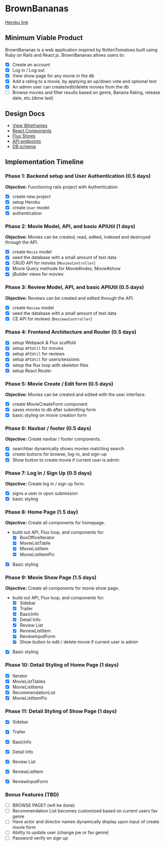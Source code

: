 # BrownBananas

[Heroku link][heroku]

[heroku]: https://brownbananas.herokuapp.com/

## Minimum Viable Product

BrownBananas is a web application inspired by RottenTomatoes built using Ruby on Rails and React.js. BrownBananas allows users to:

<!-- This is a Markdown checklist. Use it to keep track of your
progress. Put an x between the brackets for a checkmark: [x] -->

- [x] Create an account
- [x] Log in / Log out
- [x] View show page for any movie in the db
- [x] Add a rating to a movie, by applying an up/down vote and optional text
- [x] An admin user can create/edit/delete movies from the db
- [ ] Browse movies and filter results based on genre, Banana Rating, release date, etc.(done last)

## Design Docs
* [View Wireframes][views]
* [React Components][components]
* [Flux Stores][stores]
* [API endpoints][api-endpoints]
* [DB schema][schema]

[views]: ./docs/views.md
[components]: ./docs/components.md
[stores]: ./docs/stores.md
[api-endpoints]: ./docs/api-endpoints.md
[schema]: ./docs/schema.md

## Implementation Timeline


### Phase 1: Backend setup and User Authentication (0.5 days)

**Objective:** Functioning rails project with Authentication

- [x] create new project
- [x] setup Heroku
- [x] create `User` model
- [x] authentication

### Phase 2: Movie Model, API, and basic APIUtil (1 days)

**Objective:** Movies can be created, read, edited, indexed and destroyed through
the API.

- [x] create `Movie` model
- [x] seed the database with a small amount of test data
- [x] CRUD API for movies (`MoviesController`)
- [x] Movie Query methods for Movie#index, Movie#show
- [x] jBuilder views for movies

### Phase 3: Review Model, API, and basic APIUtil (0.5 days)

**Objective:** Reviews can be created and edited through the API.

- [x] create `Review` model
- [x] seed the database with a small amount of test data
- [x] CE API for reviews (`ReviewsController`)

### Phase 4: Frontend Architecture and Router (0.5 days)

- [x] setup Webpack & Flux scaffold
- [x] setup `APIUtil` for movies
- [x] setup `APIUtil` for reviews
- [x] setup `APIUtil` for users/sessions
- [x] setup the flux loop with skeleton files
- [x] setup React Router

### Phase 5: Movie Create / Edit form (0.5 days)

**Objective:** Movies can be created and edited with the user interface.

- [x] create MovieCreateForm component
- [x] saves movies to db after submitting form
- [x] basic styling on movie creation form

### Phase 6: Navbar / footer (0.5 days)

**Objective:** Create navbar / footer components.

- [x] searchbar dynamically shows movies matching search
- [x] create buttons for browse, log-in, and sign-up
- [x] Show button to create movie if current user is admin

### Phase 7: Log In / Sign Up (0.5 days)

**Objective:** Create log in / sign up form.

- [x] signs a user in upon submission
- [x] basic styling

### Phase 8: Home Page (1.5 day)

**Objective:** Create all components for homepage.

- build out API, Flux loop, and components for:
  - [x] BoxOfficeIterator
  - [x] MovieListTable
  - [x] MovieListItem
  - [x] MovieListItemPic
- [x] Basic styling

### Phase 9: Movie Show Page (1.5 days)

**Objective:** Create all components for movie show page.

- build out API, Flux loop, and components for:
  - [x] Sidebar
  - [x] Trailer
  - [x] BasicInfo
  - [x] Detail Info
  - [x] Review List
  - [x] ReviewListItem
  - [x] ReviewInputForm
  - [x] Show button to edit / delete movie if current user is admin
- [x] Basic styling

### Phase 10: Detail Styling of Home Page (1 days)

- [x] Iterator
- [x] MovieListTables
- [x] MovieListItems
- [x] RecommendationList
- [x] MovieListItemPic

### Phase 11: Detail Styling of Show Page (1 days)

- [x] Sidebar
- [x] Trailer
- [x] BasicInfo
- [x] Detail Info
- [x] Review List
- [x] ReviewListItem
- [x] ReviewInputForm


### Bonus Features (TBD)
- [ ] BROWSE PAGE!! (will be done)
- [ ] Recommendation List becomes customized based on current users fav genre
- [ ] Have actor and director names dynamically display upon input of create movie form
- [ ] Ability to update user (change pw or fav genre)
- [ ] Password verify on sign up
